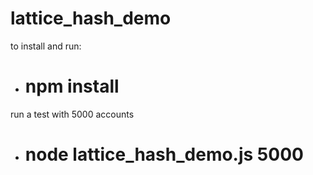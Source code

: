 # lattice_hash_demo

to install and run:

- # npm install

run a test with 5000 accounts

- # node lattice_hash_demo.js 5000
